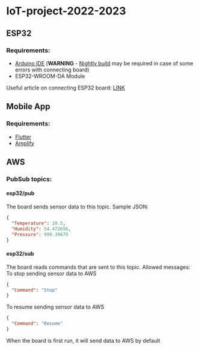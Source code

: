 # IoT-project-2022-2023

## ESP32
### Requirements:
- [Arduino IDE](https://www.arduino.cc/en/software) (**WARNING** - [Nightly build](https://www.arduino.cc/en/software#:~:text=newer%2C%2064%20bits-,Nightly%20Builds,-Download%20a%20preview) may be required in case of some errors with connecting board)
- ESP32-WROOM-DA Module

Useful article on connecting ESP32 board: [LINK](https://randomnerdtutorials.com/installing-the-esp32-board-in-arduino-ide-windows-instructions/)

## Mobile App
### Requirements:
- [Flutter](https://docs.flutter.dev/get-started/install)
- [Amplify](https://docs.amplify.aws/cli/start/install/)

## AWS
### PubSub topics:
#### esp32/pub
The board sends sensor data to this topic. Sample JSON:
```json
{
  "Temperature": 20.5,
  "Humidity": 54.472656,
  "Pressure": 999.39679
}
```

#### esp32/sub
The board reads commands that are sent to this topic. Allowed messages:  
To stop sending sensor data to AWS
```json
{
  "Command": "Stop"
}
```
To resume sending sensor data to AWS
```json
{
  "Command": "Resume"
}
```
When the board is first run, it will send data to AWS by default

